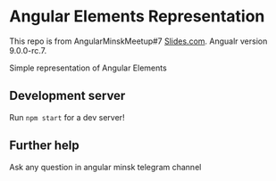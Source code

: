 # Angular Elements Representation

This repo is from AngularMinskMeetup#7 [Slides.com](https://slides.com/kostyamalikov/angular-future-with-ivy#). Angualr version 9.0.0-rc.7.

Simple representation of
Angular Elements

## Development server

Run `npm start` for a dev server!

## Further help

Ask any question in angular minsk telegram channel
